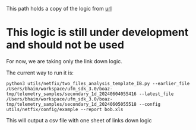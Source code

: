 This path holds a copy of the logic from [url](https://gitlab-master.nvidia.com/ae_networking/phy_layer_utils)

# This logic is still under development and should not be used

For now, we are taking only the link down logic.

The current way to run it is:
```
python3 utils/netfix/two_files_analysis_template_IB.py --earlier_file /Users/bhaim/workspace/ufm_sdk_3.0/boaz-tmp/telemetry_samples/secondary_1d_20240604055416 --latest_file /Users/bhaim/workspace/ufm_sdk_3.0/boaz-tmp/telemetry_samples/secondary_1d_20240605055518 --config utils/netfix/config/example --report bob.xls
```

This will output a csv file with one sheet of links down logic